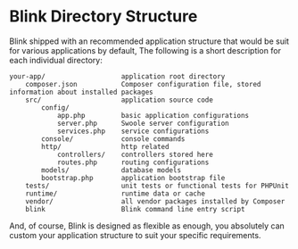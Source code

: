 Blink Directory Structure
=========================

Blink shipped with an recommended application structure that would be suit for various applications by default, 
The following is a short description for each individual directory:

```
your-app/                   application root directory
    composer.json           Composer configuration file, stored information about installed packages
    src/                    application source code
        config/
            app.php         basic application configurations
            server.php      Swoole server configuration
            services.php    service configurations
        console/            console commands
        http/               http related
            controllers/    controllers stored here
            routes.php      routing configurations
        models/             database models
        bootstrap.php       application bootstrap file
    tests/                  unit tests or functional tests for PHPUnit
    runtime/                runtime data or cache
    vendor/                 all vendor packages installed by Composer
    blink                   Blink command line entry script
```

And, of course, Blink is designed as flexible as enough, you absolutely can custom your application structure to suit 
your specific requirements.
